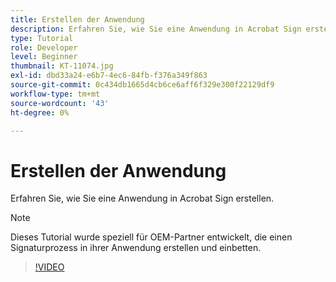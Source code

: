 ```yaml
---
title: Erstellen der Anwendung
description: Erfahren Sie, wie Sie eine Anwendung in Acrobat Sign erstellen.
type: Tutorial
role: Developer
level: Beginner
thumbnail: KT-11074.jpg
exl-id: dbd33a24-e6b7-4ec6-84fb-f376a349f863
source-git-commit: 0c434db1665d4cb6ce6aff6f329e300f22129df9
workflow-type: tm+mt
source-wordcount: '43'
ht-degree: 0%

---
```


# Erstellen der Anwendung

Erfahren Sie, wie Sie eine Anwendung in Acrobat Sign erstellen.

>[!NOTE]
>
>Dieses Tutorial wurde speziell für OEM-Partner entwickelt, die einen Signaturprozess in ihrer Anwendung erstellen und einbetten.

>[!VIDEO](https://video.tv.adobe.com/v/347348?hidetitle=true)
